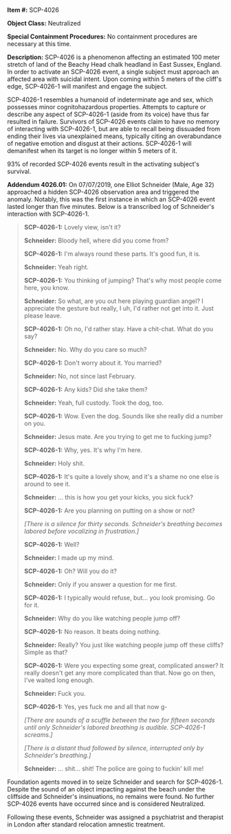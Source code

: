 **Item #:** SCP-4026

**Object Class:** Neutralized

**Special Containment Procedures:** No containment procedures are necessary at this time.

**Description:** SCP-4026 is a phenomenon affecting an estimated 100 meter stretch of land of the Beachy Head chalk headland in East Sussex, England. In order to activate an SCP-4026 event, a single subject must approach an affected area with suicidal intent. Upon coming within 5 meters of the cliff's edge, SCP-4026-1 will manifest and engage the subject.

SCP-4026-1 resembles a humanoid of indeterminate age and sex, which possesses minor cognitohazardous properties. Attempts to capture or describe any aspect of SCP-4026-1 (aside from its voice) have thus far resulted in failure. Survivors of SCP-4026 events claim to have no memory of interacting with SCP-4026-1, but are able to recall being dissuaded from ending their lives via unexplained means, typically citing an overabundance of negative emotion and disgust at their actions. SCP-4026-1 will demanifest when its target is no longer within 5 meters of it.

93% of recorded SCP-4026 events result in the activating subject's survival.

**Addendum 4026.01:** On 07/07/2019, one Elliot Schneider (Male, Age 32) approached a hidden SCP-4026 observation area and triggered the anomaly. Notably, this was the first instance in which an SCP-4026 event lasted longer than five minutes. Below is a transcribed log of Schneider's interaction with SCP-4026-1.

> **<BEGIN LOG>**
> 
> **SCP-4026-1:** Lovely view, isn't it?
> 
> **Schneider:** Bloody hell, where did you come from?
> 
> **SCP-4026-1:** I'm always round these parts. It's good fun, it is.
> 
> **Schneider:** Yeah right.
> 
> **SCP-4026-1:** You thinking of jumping? That's why most people come here, you know.
> 
> **Schneider:** So what, are you out here playing guardian angel? I appreciate the gesture but really, I uh, I'd rather not get into it. Just please leave.
> 
> **SCP-4026-1:** Oh no, I'd rather stay. Have a chit-chat. What do you say?
> 
> **Schneider:** No. Why do you care so much?
> 
> **SCP-4026-1:** Don't worry about it. You married?
> 
> **Schneider:** No, not since last February.
> 
> **SCP-4026-1:** Any kids? Did she take them?
> 
> **Schneider:** Yeah, full custody. Took the dog, too.
> 
> **SCP-4026-1:** Wow. Even the dog. Sounds like she really did a number on you.
> 
> **Schneider:** Jesus mate. Are you trying to get me to fucking jump?
> 
> **SCP-4026-1:** Why, yes. It's why I'm here.
> 
> **Schneider:** Holy shit.
> 
> **SCP-4026-1:** It's quite a lovely show, and it's a shame no one else is around to see it.
> 
> **Schneider:** … this is how you get your kicks, you sick fuck?
> 
> **SCP-4026-1:** Are you planning on putting on a show or not?
> 
> _\[There is a silence for thirty seconds. Schneider's breathing becomes labored before vocalizing in frustration.\]_
> 
> **SCP-4026-1:** Well?
> 
> **Schneider:** I made up my mind.
> 
> **SCP-4026-1:** Oh? Will you do it?
> 
> **Schneider:** Only if you answer a question for me first.
> 
> **SCP-4026-1:** I typically would refuse, but… you look promising. Go for it.
> 
> **Schneider:** Why do you like watching people jump off?
> 
> **SCP-4026-1:** No reason. It beats doing nothing.
> 
> **Schneider:** Really? You just like watching people jump off these cliffs? Simple as that?
> 
> **SCP-4026-1:** Were you expecting some great, complicated answer? It really doesn't get any more complicated than that. Now go on then, I've waited long enough.
> 
> **Schneider:** Fuck you.
> 
> **SCP-4026-1:** Yes, yes fuck me and all that now g-
> 
> _\[There are sounds of a scuffle between the two for fifteen seconds until only Schneider's labored breathing is audible. SCP-4026-1 screams.\]_
> 
> _\[There is a distant thud followed by silence, interrupted only by Schneider's breathing.\]_
> 
> **Schneider:** … shit… shit! The police are going to fuckin' kill me!
> 
> **<END LOG>**

Foundation agents moved in to seize Schneider and search for SCP-4026-1. Despite the sound of an object impacting against the beach under the cliffside and Schneider's insinuations, no remains were found. No further SCP-4026 events have occurred since and is considered Neutralized.

Following these events, Schneider was assigned a psychiatrist and therapist in London after standard relocation amnestic treatment.